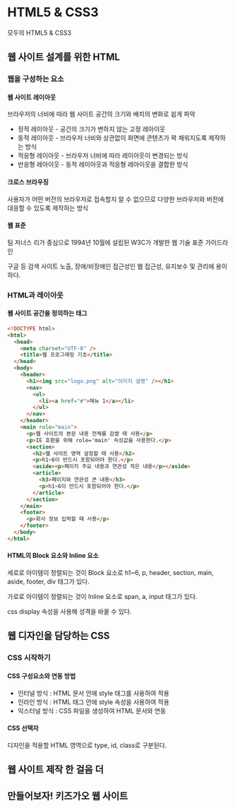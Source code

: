 # HTML5 & CSS3

모두의 HTML5 & CSS3

## 웹 사이트 설계를 위한 HTML

### 웹을 구성하는 요소

#### 웹 사이트 레이아웃

브라우저의 너비에 따라 웹 사이트 공간의 크기와 배치의 변화로 쉽게 파악

- 정적 레이아웃 - 공간의 크기가 변하지 않는 고정 레아이웃
- 동적 레이아웃 - 브라우저 너비와 상관없이 화면에 콘텐츠가 꽉 채워지도록 제작하는 방식
- 적응형 레이아웃 - 브라우저 너비에 따라 레이아웃이 변경되는 방식
- 반응형 레아이웃 - 동적 레이아웃과 적응형 레아이웃을 결합한 방식

#### 크로스 브라우징

사용자가 어떤 버전의 브라우저로 접속할지 알 수 없으므로 다양한 브라우저와 버전에 대응할 수 있도록 제작하는 방식

#### 웹 표준

팀 저너스 리가 중심으로 1994년 10월에 설립된 W3C가 개발한 웹 기술 표준 가이드라인

구글 등 검색 사이트 노출, 장애/비장애인 접근성인 웹 접근성, 유지보수 및 관리에 용이하다.

### HTML과 레이아웃

#### 웹 사이트 공간을 정의하는 태그

```html
<!DOCTYPE html>
<html>
  <head>
    <meta charset="UTF-8" />
    <title>웹 프로그래밍 기초</title>
  </head>
  <body>
    <header>
      <h1><img src="logo.png" alt="이미지 설명" /></h1>
      <nav>
        <ul>
          <li><a href="#">메뉴 1</a></li>
        </ul>
      </nav>
    </header>
    <main role="main">
      <p>웹 사이트의 본문 내용 전체를 감쌀 때 사용</p>
      <p>IE 호환을 위해 role='main' 속성값을 사용한다.</p>
      <section>
        <h2>웹 사이트 영역 설정할 때 사용</h2>
        <p>h1~6이 반드시 포함되어야 한다.</p>
        <aside><p>페이지 주요 내용과 연관성 적은 내용</p></aside>
        <article>
          <h3>페이지와 연관성 큰 내용</h3>
          <p>h1~6이 만드시 포함되어야 한다.</p>
        </article>
      </section>
    </main>
    <footer>
      <p>회사 정보 입력할 때 사용</p>
    </footer>
  </body>
</html>
```

#### HTML의 Block 요소와 Inline 요소

세로로 아이템이 정렬되는 것이 Block 요소로 h1~6, p, header, section, main, aside, footer, div 태그가 있다.

가로로 아이템이 정렬되는 것이 Inline 요소로 span, a, input 태그가 있다.

css display 속성을 사용해 성격을 바꿀 수 있다.

## 웹 디자인을 담당하는 CSS

### CSS 시작하기

#### CSS 구성요소와 연동 방법

- 인터널 방식 : HTML 문서 안에 style 태그를 사용하여 적용
- 인라인 방식 : HTML 태그 안에 style 속성을 사용하여 적용
- 익스터널 방식 : CSS 파일을 생성하여 HTML 문서와 연동

#### CSS 선택자

디자인을 적용할 HTML 영역으로 type, id, class로 구분된다.

## 웹 사이트 제작 한 걸음 더

## 만들어보자! 키즈가오 웹 사이트
